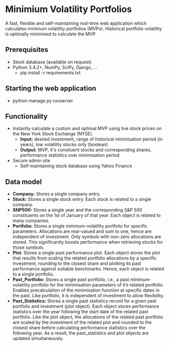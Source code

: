 # Minimium Volatility Portfolios
A fast, flexible and self-maintaining real-time web application which calculates minimum volatility portfolios (MVPs). Historical portfolio volatility is optimally minimised to calculate the MVP. 

## Prerequisites
* Stock database (available on request)
* Python 3.4.2+, NumPy, SciPy, Django, ...
  * pip install -r requirements.txt

## Starting the web application
* python manage.py runserver

## Functionality
* Instantly calculate a custom and optimal MVP using live stock prices on the New York Stock Exchange (NYSE).
  * **Input:** desired investment, range of historical minimisation period (in years), low volatility stocks only (boolean)
  * **Output:** MVP, it's consituent stocks and corresponding shares, performance statistics over minimisation period
* Secure admin site
  * Self-maintaining stock database using Yahoo Finance


## Data model
* **Company:** Stores a single company entry.
* **Stock:** Stores a single stock entry. Each stock is related to a single company. 
* **SNP500:** Stores a single year and the corresponding S&P 500 constituents on the 1st of January of that year. Each object is related to many companies.
* **Portfolio:** Stores a single minimum-volatility portfolio for specific parameters. Allocations are real-valued and sum to one, hence are independent of investment. Only symbols with non-zero allocations are stored. This significantly boosts performance when retrieving stocks for those symbols.
* **Plot**: Stores a single past performance plot. Each object stores the plot that results from scaling the related portfolio allocations by a specific investment, rounding to the closest share and plotting its past performance against suitable benchmarks. Hence, each object is related to a single portfolio.
* **Past_Portfolio:** Stores a single past portfolio, i.e., a past minimum-volatility portfolio for the minimisation parameters of it’s related portfolio. Enables precalculation of the minimisation function at specific dates in the past. Like portfolio, it is independent of investment to allow flexibility.
* **Past_Statistics:** Stores a single past statistics record for a given past portfolio and investment (plot object). Each object stores performance statistics over the year following the start date of the related past portfolio. Like the plot object, the allocations of the related past portfolio are scaled by the investment of the related plot and rounded to the closest share before calculating performance statistics over the following year. As a result, the past_statistics and plot objects are updated simultaneously. 
